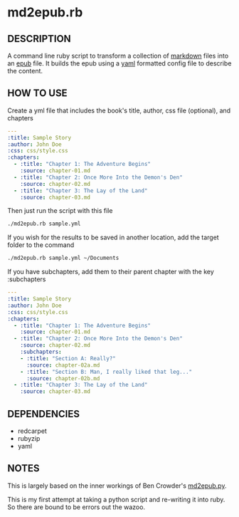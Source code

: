 md2epub.rb
==========

## DESCRIPTION

A command line ruby script to transform a collection of [markdown](http://daringfireball.net/projects/markdown/) files into an [epub](http://en.wikipedia.org/wiki/EPUB) file. It builds the epub using a [yaml](http://yaml.org/) formatted config file to describe the content.

## HOW TO USE

Create a yml file that includes the book's title, author, css file (optional), and chapters

```yaml
---
:title: Sample Story
:author: John Doe
:css: css/style.css
:chapters:
  - :title: "Chapter 1: The Adventure Begins"
    :source: chapter-01.md
  - :title: "Chapter 2: Once More Into the Demon's Den"
    :source: chapter-02.md
  - :title: "Chapter 3: The Lay of the Land"
    :source: chapter-03.md
```

Then just run the script with this file

```bash
./md2epub.rb sample.yml
```

If you wish for the results to be saved in another location, add the target folder to the command

```bash
./md2epub.rb sample.yml ~/Documents
```

If you have subchapters, add them to their parent chapter with the key :subchapters

```yaml
---
:title: Sample Story
:author: John Doe
:css: css/style.css
:chapters:
  - :title: "Chapter 1: The Adventure Begins"
    :source: chapter-01.md
  - :title: "Chapter 2: Once More Into the Demon's Den"
    :source: chapter-02.md
    :subchapters:
    - :title: "Section A: Really?"
      :source: chapter-02a.md
    - :title: "Section B: Man, I really liked that leg..."
      :source: chapter-02b.md
  - :title: "Chapter 3: The Lay of the Land"
    :source: chapter-03.md
```

## DEPENDENCIES

- redcarpet
- rubyzip
- yaml

## NOTES

This is largely based on the inner workings of Ben Crowder's [md2epub.py](https://github.com/bencrowder/md2epub).

This is my first attempt at taking a python script and re-writing it into ruby. So there are bound to be errors out the wazoo.